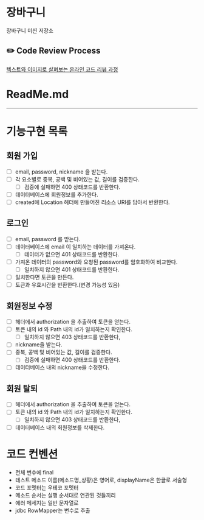 # 장바구니
장바구니 미션 저장소

## ✏️ Code Review Process
[텍스트와 이미지로 살펴보는 온라인 코드 리뷰 과정](https://github.com/next-step/nextstep-docs/tree/master/codereview)

# ReadMe.md
****
# 기능구현 목록
 
## 회원 가입
- [ ]  email, password, nickname 을 받는다.
- [ ]  각 요소별로 중복, 공백 및 비어있는 값, 길이를 검증한다.
    - [ ]  검증에 실패하면 400 상태코드를 반환한다.
- [ ]  데이터베이스에 회원정보를 추가한다.
- [ ]  created에 Location 헤더에 만들어진 리소스 URI를 담아서 반환한다.

## 로그인
- [ ]  email, password 를 받는다.
- [ ]  데이터베이스에 email 이 일치하는 데이터를 가져온다.
    - [ ]  데이터가 없으면 401 상태코드를 반환한다.
- [ ]  가져온 데이터의 password와 요청된 password를 암호화하여 비교한다.
    - [ ]  일치하지 않으면 401 상태코드를 반환한다.
- [ ]  일치한다면 토큰을 만든다.
- [ ]  토큰과 유효시간을 반환한다.(변경 가능성 있음)

## 회원정보 수정
- [ ]  헤더에서 authorization 을 추출하여 토큰을 얻는다.
- [ ]  토큰 내의 id 와 Path 내의 id가 일치하는지 확인한다.
    - [ ]  일치하지 않으면 403 상태코드를 반환한다,
- [ ]  nickname을 받는다.
- [ ]  중복, 공백 및 비어있는 값, 길이를 검증한다.
    - [ ]  검증에 실패하면 400 상태코드를 반환한다.
- [ ]  데이터베이스 내의 nickname을 수정한다.

## 회원 탈퇴
- [ ]  헤더에서 authorization 을 추출하여 토큰을 얻는다.
- [ ]  토큰 내의 id 와 Path 내의 id가 일치하는지 확인한다.
    - [ ]  일치하지 않으면 403 상태코드를 반환한다,
- [ ]  데이터베이스 내의 회원정보를 삭제한다.

# 코드 컨벤션
- 전체 변수에 final
- 테스트 메소드 이름(메소드명_상황)은 영어로, displayName은 한글로 서술형
- 코드 포멧터는 우테코 포멧터
- 메소드 순서는 실행 순서대로 연관된 것들끼리
- 에러 메세지는 일반 문자열로
- jdbc RowMapper는 변수로 추출